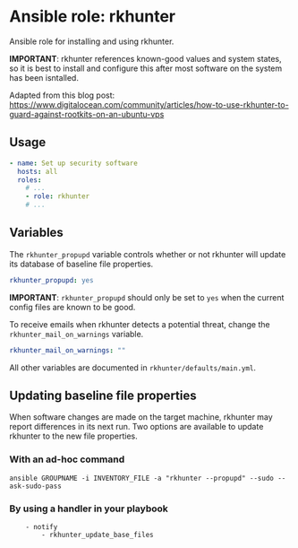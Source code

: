 # Ansible role: rkhunter

Ansible role for installing and using rkhunter.

**IMPORTANT**: rkhunter references known-good values and system states, so it is best to install and configure this after most software on the system has been isntalled.

Adapted from this blog post: https://www.digitalocean.com/community/articles/how-to-use-rkhunter-to-guard-against-rootkits-on-an-ubuntu-vps

## Usage


```yaml
- name: Set up security software
  hosts: all
  roles:
    # ...
    - role: rkhunter
    # ...
```

## Variables

The `rkhunter_propupd` variable controls whether or not rkhunter will update its database of baseline file properties. 

```yaml
rkhunter_propupd: yes
```

**IMPORTANT**: `rkhunter_propupd` should only be set to `yes` when the current config files are known to be good.

To receive emails when rkhunter detects a potential threat, change the `rkhunter_mail_on_warnings` variable.

```yaml
rkhunter_mail_on_warnings: ""
```

All other variables are documented in `rkhunter/defaults/main.yml`.


## Updating baseline file properties
When software changes are made on the target machine, rkhunter may report differences in its next run. Two options are available to update rkhunter to the new file properties.

### With an ad-hoc command

```
ansible GROUPNAME -i INVENTORY_FILE -a "rkhunter --propupd" --sudo --ask-sudo-pass
```
### By using a handler in your playbook
```
    - notify
        - rkhunter_update_base_files
```